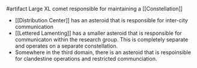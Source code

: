 
#artifact
Large XL comet responsible for maintaining a [[Constellation]]
- [[Distribution Center]] has an asteroid that is responsible for inter-city communication
- [[Lettered Lamenting]] has a smaller asteroid that is responsible for communicaton within the research group. This is completely separate and operates on a separate constellation.
- Somewhere in the third domain, there is an asteroid that is respoinsible for clandestine operations and restricted communciation.
